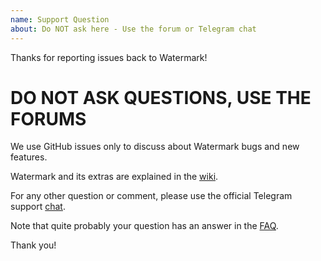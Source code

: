 ```yaml
---
name: Support Question
about: Do NOT ask here - Use the forum or Telegram chat
---
```


Thanks for reporting issues back to Watermark!

# DO NOT ASK QUESTIONS, USE THE FORUMS

We use GitHub issues only to discuss about Watermark bugs and new features.

Watermark and its extras are explained in the [wiki](https://github.com/cloud_py_api/watermark/wiki).

For any other question or comment, please use the official Telegram support [chat](https://t.me/cloud_py_api_support).

Note that quite probably your question has an answer in the [FAQ](https://github.com/andrey18106/cloud_py_api/watermark/wiki/FAQ).

Thank you!

